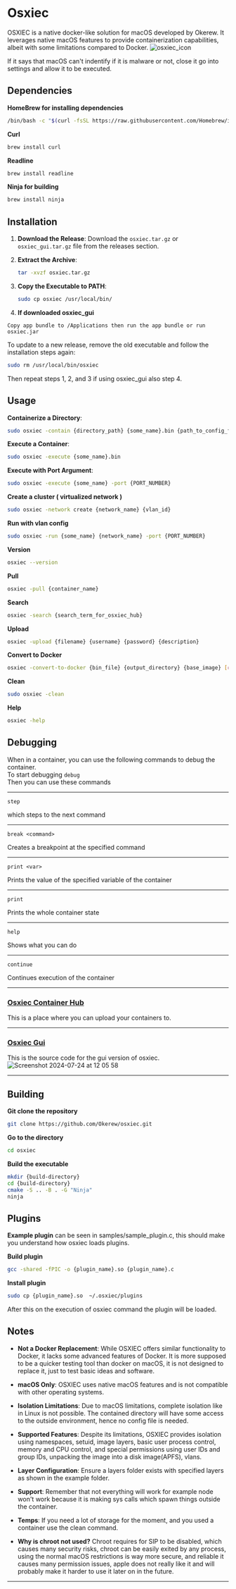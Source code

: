 # Osxiec

OSXIEC is a native docker-like solution for macOS developed by Okerew. It leverages native macOS features to provide containerization capabilities, albeit with some limitations compared to Docker.
![osxiec_icon](https://github.com/user-attachments/assets/d45e77d8-9532-482f-b4f6-874a301f4916)

If it says that macOS can't indentify if it is malware or not, close it go into settings and allow it to be executed.
## Dependencies
**HomeBrew for installing dependencies**
```sh
/bin/bash -c "$(curl -fsSL https://raw.githubusercontent.com/Homebrew/install/HEAD/install.sh)"
```
**Curl**
```sh
brew install curl
```
**Readline**
```sh
brew install readline
```
**Ninja for building**
```sh
brew install ninja
```
## Installation

1. **Download the Release**:
   Download the `osxiec.tar.gz` or `osxiec_gui.tar.gz` file from the releases section.

2. **Extract the Archive**:
   ```sh
   tar -xvzf osxiec.tar.gz
   ```

3. **Copy the Executable to PATH**:
   ```sh
   sudo cp osxiec /usr/local/bin/
   ```
 4. **If downloaded osxiec_gui**
   ```
   Copy app bundle to /Applications then run the app bundle or run osxiec.jar 
   ```

To update to a new release, remove the old executable and follow the installation steps again:
```sh
sudo rm /usr/local/bin/osxiec
```
Then repeat steps 1, 2, and 3 if using osxiec_gui also step 4.

## Usage

**Containerize a Directory**:
```sh
sudo osxiec -contain {directory_path} {some_name}.bin {path_to_config_file_in_directory_path}
```

**Execute a Container**:
```sh
sudo osxiec -execute {some_name}.bin
```

**Execute with Port Argument**:
```sh
sudo osxiec -execute {some_name} -port {PORT_NUMBER}
```
**Create a cluster ( virtualized network )**
```sh
sudo osxiec -network create {network_name} {vlan_id}
```
**Run with vlan config**
``` sh
sudo osxiec -run {some_name} {network_name} -port {PORT_NUMBER}
```
**Version**
```sh
osxiec --version
```
**Pull**
```sh
osxiec -pull {container_name}
```
**Search**
```sh
osxiec -search {search_term_for_osxiec_hub}
```
**Upload**
```sh
osxiec -upload {filename} {username} {password} {description}
```
**Convert to Docker**
```sh
osxiec -convert-to-docker {bin_file} {output_directory} {base_image} [custom_dockerfile]
```
**Clean**
```sh
sudo osxiec -clean
```
**Help**
```sh
osxiec -help
```

## Debugging

When in a container, you can use the following commands to debug the container.
<br>
To start debugging `debug`
<br>
Then you can use these commands
___
``` 
step
```
which steps to the next command
___
``` 
break <command>
```
Creates a breakpoint at the specified command
___
``` 
print <var>
```
Prints the value of the specified variable of the container
___
``` 
print
```
Prints the whole container state
___
``` 
help
```
Shows what you can do
___
``` 
continue
```
Continues execution of the container
_____
### <a href="https://osxiec.glitch.me">Osxiec Container Hub</a>
This is a place where you can upload your containers to.
___
### <a href="https://github.com/Okerew/osxiec_gui">Osxiec Gui</a>
This is the source code for the gui version of osxiec.
![Screenshot 2024-07-24 at 12 05 58](https://github.com/user-attachments/assets/42d858e1-e4fd-4a82-b2e8-f86a7c35be38)

___
## Building
**Git clone the repository**
``` sh
git clone https://github.com/Okerew/osxiec.git
```
**Go to the directory**
``` sh
cd osxiec
```
**Build the executable**
``` sh
mkdir {build-directory}
cd {build-directory}
cmake -S .. -B . -G "Ninja"
ninja
```

## Plugins
**Example plugin** can be seen in samples/sample_plugin.c, this should make you understand how osxiec loads plugins.

**Build plugin**
``` sh
gcc -shared -fPIC -o {plugin_name}.so {plugin_name}.c  
```

**Install plugin**

``` sh 
sudo cp {plugin_name}.so  ~/.osxiec/plugins
```
After this on the execution of osxiec command the plugin will be loaded.
## Notes

- **Not a Docker Replacement**:
  While OSXIEC offers similar functionality to Docker, it lacks some advanced features of Docker. It is more supposed to be a quicker testing tool than docker on macOS, it is not designed to replace it, just to test basic ideas and software.

- **macOS Only**:
  OSXIEC uses native macOS features and is not compatible with other operating systems.

- **Isolation Limitations**:
  Due to macOS limitations, complete isolation like in Linux is not possible. The contained directory will have some access to the outside environment, hence no config file is needed.

- **Supported Features**:
  Despite its limitations, OSXIEC provides isolation using namespaces, setuid, image layers, basic user process control, memory and CPU control, and special permissions using user IDs and group IDs, unpacking the image into a disk image(APFS), vlans.

- **Layer Configuration**:
  Ensure a layers folder exists with specified layers as shown in the example folder.
- **Support**: Remember that not everything will work for example node won't work because it is making sys calls which spawn things outside the container.
- **Temps**: If you need a lot of storage for the moment, and you used a container use the clean command. 

- **Why is chroot not used?**
  Chroot requires for SIP to be disabled, which causes many security risks, chroot can be easily exited by any process, using the normal macOS restrictions is way more secure, and reliable
  it causes many permission issues, apple does not really like it and will probably make it harder to use it later on in the future.
---

